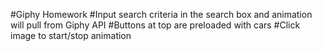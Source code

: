 #Giphy Homework
#Input search criteria in the search box and animation will pull from Giphy API
#Buttons at top are preloaded with cars
#Click image to start/stop animation

